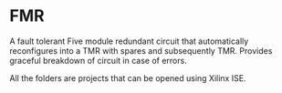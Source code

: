 # FMR
A fault tolerant Five module redundant circuit that automatically reconfigures into a TMR with spares and subsequently TMR. Provides graceful breakdown of circuit in case of errors.

All the folders are projects that can be opened using Xilinx ISE.